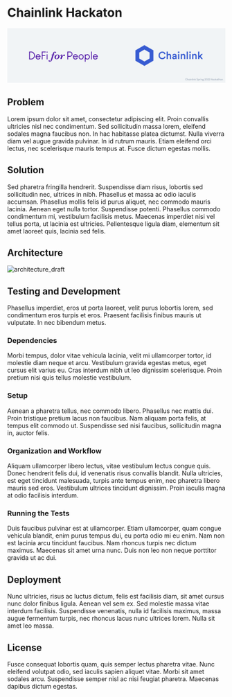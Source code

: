 # Chainlink Hackaton

![banner](./assets/banner.png)

## Problem

Lorem ipsum dolor sit amet, consectetur adipiscing elit. Proin convallis ultricies nisl nec condimentum. Sed sollicitudin massa lorem, eleifend sodales magna faucibus non. In hac habitasse platea dictumst. Nulla viverra diam vel augue gravida pulvinar. In id rutrum mauris. Etiam eleifend orci lectus, nec scelerisque mauris tempus at. Fusce dictum egestas mollis. 

## Solution

Sed pharetra fringilla hendrerit. Suspendisse diam risus, lobortis sed sollicitudin nec, ultrices in nibh. Phasellus et massa ac odio iaculis accumsan. Phasellus mollis felis id purus aliquet, nec commodo mauris lacinia. Aenean eget nulla tortor. Suspendisse potenti. Phasellus commodo condimentum mi, vestibulum facilisis metus. Maecenas imperdiet nisi vel tellus porta, ut lacinia est ultricies. Pellentesque ligula diam, elementum sit amet laoreet quis, lacinia sed felis.

## Architecture

![architecture_draft](https://user-images.githubusercontent.com/8485620/167255260-799c0504-33da-4359-8530-50370e63fd05.png)

## Testing and Development

Phasellus imperdiet, eros ut porta laoreet, velit purus lobortis lorem, sed condimentum eros turpis et eros. Praesent facilisis finibus mauris ut vulputate. In nec bibendum metus. 

### Dependencies

Morbi tempus, dolor vitae vehicula lacinia, velit mi ullamcorper tortor, id molestie diam neque et arcu. Vestibulum gravida egestas metus, eget cursus elit varius eu. Cras interdum nibh ut leo dignissim scelerisque. Proin pretium nisi quis tellus molestie vestibulum.

### Setup

Aenean a pharetra tellus, nec commodo libero. Phasellus nec mattis dui. Proin tristique pretium lacus non faucibus. Nam aliquam porta felis, at tempus elit commodo ut. Suspendisse sed nisi faucibus, sollicitudin magna in, auctor felis.

### Organization and Workflow

Aliquam ullamcorper libero lectus, vitae vestibulum lectus congue quis. Donec hendrerit felis dui, id venenatis risus convallis blandit. Nulla ultricies, est eget tincidunt malesuada, turpis ante tempus enim, nec pharetra libero mauris sed eros. Vestibulum ultrices tincidunt dignissim. Proin iaculis magna at odio facilisis interdum.

### Running the Tests

Duis faucibus pulvinar est at ullamcorper. Etiam ullamcorper, quam congue vehicula blandit, enim purus tempus dui, eu porta odio mi eu enim. Nam non est lacinia arcu tincidunt faucibus. Nam rhoncus turpis nec dictum maximus. Maecenas sit amet urna nunc. Duis non leo non neque porttitor gravida ut ac dui.

## Deployment

Nunc ultricies, risus ac luctus dictum, felis est facilisis diam, sit amet cursus nunc dolor finibus ligula. Aenean vel sem ex. Sed molestie massa vitae interdum facilisis. Suspendisse venenatis, nulla id facilisis maximus, massa augue fermentum turpis, nec rhoncus lacus nunc ultrices lorem. Nulla sit amet leo massa. 

## License

Fusce consequat lobortis quam, quis semper lectus pharetra vitae. Nunc eleifend volutpat odio, sed iaculis sapien aliquet vitae. Morbi sit amet sodales arcu. Suspendisse semper nisl ac nisi feugiat pharetra. Maecenas dapibus dictum egestas. 

